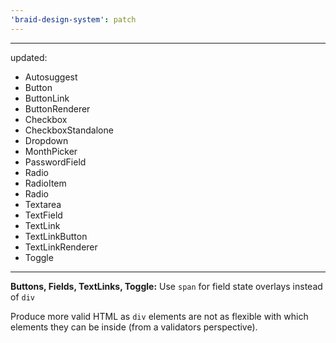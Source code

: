 ```yaml
---
'braid-design-system': patch
---
```


---
updated:
  - Autosuggest
  - Button
  - ButtonLink
  - ButtonRenderer
  - Checkbox
  - CheckboxStandalone
  - Dropdown
  - MonthPicker
  - PasswordField
  - Radio
  - RadioItem
  - Radio
  - Textarea
  - TextField
  - TextLink
  - TextLinkButton
  - TextLinkRenderer
  - Toggle
---

**Buttons, Fields, TextLinks, Toggle:** Use `span` for field state overlays instead of `div`

Produce more valid HTML as `div` elements are not as flexible with which elements they can be inside (from a validators perspective).
